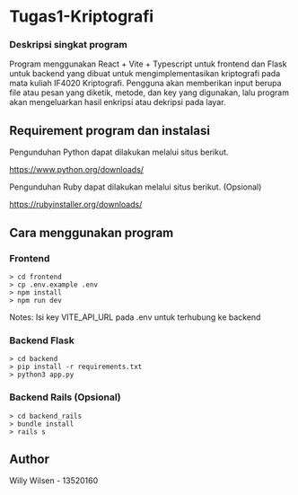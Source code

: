 # Tugas1-Kriptografi

### Deskripsi singkat program

Program menggunakan React + Vite + Typescript untuk frontend dan Flask untuk backend yang dibuat untuk mengimplementasikan kriptografi pada mata kuliah IF4020 Kriptografi. Pengguna akan memberikan input berupa file atau pesan yang diketik, metode, dan key yang digunakan, lalu program akan mengeluarkan hasil enkripsi atau dekripsi pada layar.

## Requirement program dan instalasi

Pengunduhan Python dapat dilakukan melalui situs berikut.

https://www.python.org/downloads/

Pengunduhan Ruby dapat dilakukan melalui situs berikut. (Opsional)

https://rubyinstaller.org/downloads/

## Cara menggunakan program

### Frontend

```
> cd frontend
> cp .env.example .env
> npm install
> npm run dev
```
Notes: Isi key VITE_API_URL pada .env untuk terhubung ke backend

### Backend Flask

```
> cd backend
> pip install -r requirements.txt
> python3 app.py
```

### Backend Rails (Opsional)

```
> cd backend_rails
> bundle install
> rails s
```

## Author
Willy Wilsen - 13520160